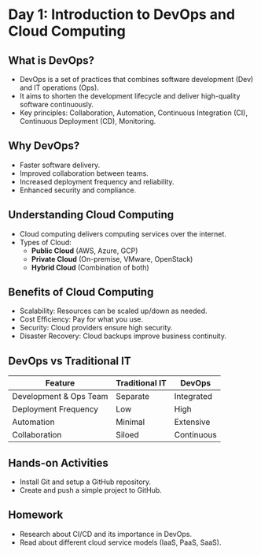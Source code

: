 # Day 1: Introduction to DevOps and Cloud Computing

## What is DevOps?
- DevOps is a set of practices that combines software development (Dev) and IT operations (Ops).
- It aims to shorten the development lifecycle and deliver high-quality software continuously.
- Key principles: Collaboration, Automation, Continuous Integration (CI), Continuous Deployment (CD), Monitoring.

## Why DevOps?
- Faster software delivery.
- Improved collaboration between teams.
- Increased deployment frequency and reliability.
- Enhanced security and compliance.

## Understanding Cloud Computing
- Cloud computing delivers computing services over the internet.
- Types of Cloud:
  - **Public Cloud** (AWS, Azure, GCP)
  - **Private Cloud** (On-premise, VMware, OpenStack)
  - **Hybrid Cloud** (Combination of both)

## Benefits of Cloud Computing
- Scalability: Resources can be scaled up/down as needed.
- Cost Efficiency: Pay for what you use.
- Security: Cloud providers ensure high security.
- Disaster Recovery: Cloud backups improve business continuity.

## DevOps vs Traditional IT
| Feature        | Traditional IT | DevOps |
|--------------|--------------|--------|
| Development & Ops Team | Separate | Integrated |
| Deployment Frequency | Low | High |
| Automation | Minimal | Extensive |
| Collaboration | Siloed | Continuous |

## Hands-on Activities
- Install Git and setup a GitHub repository.
- Create and push a simple project to GitHub.

## Homework
- Research about CI/CD and its importance in DevOps.
- Read about different cloud service models (IaaS, PaaS, SaaS).
